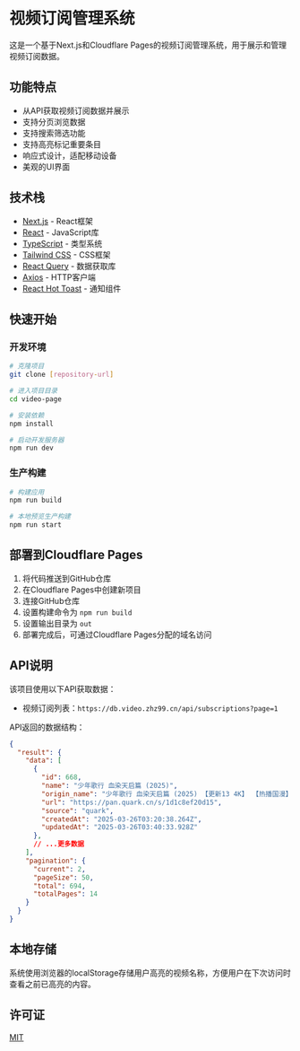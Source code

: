 # 视频订阅管理系统

这是一个基于Next.js和Cloudflare Pages的视频订阅管理系统，用于展示和管理视频订阅数据。

## 功能特点

- 从API获取视频订阅数据并展示
- 支持分页浏览数据
- 支持搜索筛选功能
- 支持高亮标记重要条目
- 响应式设计，适配移动设备
- 美观的UI界面

## 技术栈

- [Next.js](https://nextjs.org/) - React框架
- [React](https://reactjs.org/) - JavaScript库
- [TypeScript](https://www.typescriptlang.org/) - 类型系统
- [Tailwind CSS](https://tailwindcss.com/) - CSS框架
- [React Query](https://tanstack.com/query) - 数据获取库
- [Axios](https://axios-http.com/) - HTTP客户端
- [React Hot Toast](https://react-hot-toast.com/) - 通知组件

## 快速开始

### 开发环境

```bash
# 克隆项目
git clone [repository-url]

# 进入项目目录
cd video-page

# 安装依赖
npm install

# 启动开发服务器
npm run dev
```

### 生产构建

```bash
# 构建应用
npm run build

# 本地预览生产构建
npm run start
```

## 部署到Cloudflare Pages

1. 将代码推送到GitHub仓库
2. 在Cloudflare Pages中创建新项目
3. 连接GitHub仓库
4. 设置构建命令为 `npm run build`
5. 设置输出目录为 `out`
6. 部署完成后，可通过Cloudflare Pages分配的域名访问

## API说明

该项目使用以下API获取数据：

- 视频订阅列表：`https://db.video.zhz99.cn/api/subscriptions?page=1`

API返回的数据结构：

```json
{
  "result": {
    "data": [
      {
        "id": 668,
        "name": "少年歌行 血染天启篇 (2025)",
        "origin_name": "少年歌行 血染天启篇 (2025) 【更新13 4K】 【热播国漫】",
        "url": "https://pan.quark.cn/s/1d1c8ef20d15",
        "source": "quark",
        "createdAt": "2025-03-26T03:20:38.264Z",
        "updatedAt": "2025-03-26T03:40:33.928Z"
      },
      // ...更多数据
    ],
    "pagination": {
      "current": 2,
      "pageSize": 50,
      "total": 694,
      "totalPages": 14
    }
  }
}
```

## 本地存储

系统使用浏览器的localStorage存储用户高亮的视频名称，方便用户在下次访问时查看之前已高亮的内容。

## 许可证

[MIT](LICENSE)
